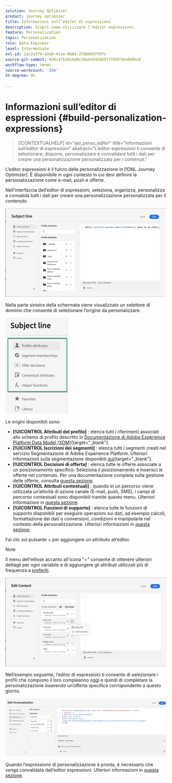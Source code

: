 ```yaml
---
solution: Journey Optimizer
product: journey optimizer
title: Informazioni sull’editor di espressioni
description: Scopri come utilizzare l’editor espressioni.
feature: Personalization
topic: Personalization
role: Data Engineer
level: Intermediate
exl-id: 1ac2a376-a3a8-41ae-9b04-37886697f0fc
source-git-commit: 020c4fb18cbd0c10a6eb92865f7f0457e5db8bc0
workflow-type: tm+mt
source-wordcount: '350'
ht-degree: 9%

---
```


# Informazioni sull’editor di espressioni {#build-personalization-expressions}

>[!CONTEXTUALHELP]
>id="ajo_perso_editor"
>title="Informazioni sull’editor di espressioni"
>abstract="L’editor espressioni ti consente di selezionare, disporre, personalizzare e convalidare tutti i dati per creare una personalizzazione personalizzata per i contenuti."

L’editor espressioni è il fulcro della personalizzazione in [!DNL Journey Optimizer]. È disponibile in ogni contesto in cui devi definire la personalizzazione come e-mail, push e offerte.

Nell’interfaccia dell’editor di espressioni, seleziona, organizza, personalizza e convalida tutti i dati per creare una personalizzazione personalizzata per il contenuto.

![](assets/perso_ee1.png)

Nella parte sinistra della schermata viene visualizzato un selettore di dominio che consente di selezionare l’origine da personalizzare.

![](assets/perso_ee3.png)

Le origini disponibili sono:

* **[!UICONTROL Attributi del profilo]** : elenca tutti i riferimenti associati allo schema di profilo descritto in [Documentazione di Adobe Experience Platform Data Model (XDM)](https://experienceleague.adobe.com/docs/experience-platform/xdm/home.html?lang=it){target=&quot;_blank&quot;}.
* **[!UICONTROL Iscrizioni dei segmenti]** : elenca tutti i segmenti creati nel servizio Segmentazione di Adobe Experience Platform. Ulteriori informazioni sulla segmentazione disponibili [qui](https://experienceleague.adobe.com/docs/experience-platform/segmentation/home.html){target=&quot;_blank&quot;}.
* **[!UICONTROL Decisioni di offerta]** : elenca tutte le offerte associate a un posizionamento specifico. Seleziona il posizionamento e inserisci le offerte nel contenuto. Per una documentazione completa sulla gestione delle offerte, consulta [questa sezione](../email/add-offers-email.md).
* **[!UICONTROL Attributi contestuali]** : quando in un percorso viene utilizzata un’attività di azione canale (E-mail, push, SMS), i campi di percorso contestuali sono disponibili tramite questo menu. Ulteriori informazioni in [questa sezione](personalization-use-case.md).
* **[!UICONTROL Funzioni di supporto]** : elenca tutte le funzioni di supporto disponibili per eseguire operazioni sui dati, ad esempio calcoli, formattazione dei dati o conversioni, condizioni e manipolarle nel contesto della personalizzazione. Ulteriori informazioni in [questa sezione](functions/functions.md).

Fai clic sul pulsante + per aggiungere un attributo all’editor.

>[!NOTE]
>
>Il menu dell&#39;ellisse accanto all&#39;icona &quot;+&quot; consente di ottenere ulteriori dettagli per ogni variabile e di aggiungere gli attributi utilizzati più di frequenza a [preferiti](personalization-favorites.md).

![](assets/attribute-details.png)

Nell’esempio seguente, l’editor di espressioni ti consente di selezionare i profili che compiono il loro compleanno oggi e quindi di completare la personalizzazione inserendo un’offerta specifica corrispondente a questo giorno.

![](assets/perso_ee2.png)

Quando l’espressione di personalizzazione è pronta, è necessario che venga convalidata dall’editor espressioni. Ulteriori informazioni in [questa sezione](personalization-validation.md).
